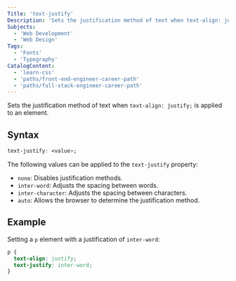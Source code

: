 ```yaml
---
Title: 'text-justify'
Description: 'Sets the justification method of text when text-align: justify; is applied to an element.'
Subjects:
  - 'Web Development'
  - 'Web Design'
Tags:
  - 'Fonts'
  - 'Typography'
CatalogContent:
  - 'learn-css'
  - 'paths/front-end-engineer-career-path'
  - 'paths/full-stack-engineer-career-path'
---
```


Sets the justification method of text when `text-align: justify;` is applied to an element.

## Syntax

```css
text-justify: <value>;
```

The following values can be applied to the `text-justify` property:

- `none`: Disables justification methods.
- `inter-word`: Adjusts the spacing between words.
- `inter-character`: Adjusts the spacing between characters.
- `auto`: Allows the browser to determine the justification method.

## Example

Setting a `p` element with a justification of `inter-word`:

```css
p {
  text-align: justify;
  text-justify: inter-word;
}
```
